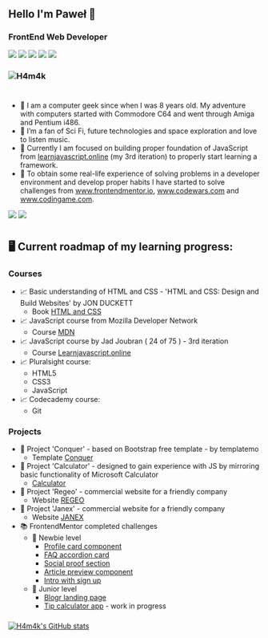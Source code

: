 # 
## Hello I'm Paweł 👋
### FrontEnd Web Developer 
![](https://img.shields.io/badge/Code-HTML5-informational?style=flat&logo=<LOGO_NAME>&logoColor=white&color=2bbc8a)
![](https://img.shields.io/badge/Code-CSS3-informational?style=flat&logo=<LOGO_NAME>&logoColor=white&color=2bbc8a)
![](https://img.shields.io/badge/Code-JavaScript-informational?style=flat&logo=<LOGO_NAME>&logoColor=white&color=2bbc8a)
![](https://img.shields.io/badge/Code-GIT-informational?style=flat&logo=<LOGO_NAME>&logoColor=white&color=2bbc8a)
![](https://img.shields.io/badge/Code-BEM-informational?style=flat&logo=<LOGO_NAME>&logoColor=white&color=2bbc8a)
### [](https://www.codewars.com/users/H4m4k) ![H4m4k](https://www.codewars.com/users/H4m4k/badges/small)
#





- 🧑 I am a computer geek since when I was 8 years old. My adventure with computers started with Commodore C64 and went through Amiga and Pentium i486.
- 👀 I’m a fan of Sci Fi, future technologies and space exploration and love to listen music. 
- 🌱 Currently I am focused on building proper foundation of JavaScript from [learnjavascript.online](https://learnjavascript.online/)  (my 3rd iteration) to properly start learning a framework.
- 🤯  To obtain some real-life experience of solving problems in a developer environment and develop proper habits I have started to solve challenges from www.frontendmentor.io, www.codewars.com and www.codingame.com.

<a target="_blank"
href="https://www.linkedin.com/in/pawel--janik"><img
src="https://img.shields.io/badge/-LinkedIn-0077b5?style=for-the-badge&logo=LinkedIn&logoColor=white"></img></a>
<a target="_blank"
href="mailto:pawel.janik.1983@gmail.com"><img
src="https://img.shields.io/badge/-Gmail-D14836?style=for-the-badge&logo=Gmail&logoColor=white"></img></a>



#
## 🖥️ Current roadmap of my learning progress:
### Courses
+   📈 Basic understanding of HTML and CSS - 'HTML and CSS: Design and Build Websites' by JON DUCKETT
       - Book [HTML and CSS](https://www.amazon.com/HTML-CSS-Design-Build-Websites/dp/1118008189)
+   📈 JavaScript course from Mozilla Developer Network 
       - Course [MDN](https://developer.mozilla.org/en-US/docs/Web/JavaScript/Guide)
+   📈 JavaScript course by Jad Joubran ( 24 of 75 ) - 3rd iteration 
       - Course [Learnjavascript.online](https://learnjavascript.online/)
+   📈 Pluralsight course:
       -    HTML5
       -    CSS3
       -    JavaScript
+   📈 Codecademy course:
       -    Git
### Projects
+   📇 Project 'Conquer' - based on Bootstrap free template - by templatemo
     - Template [Conquer](https://www.free-css.com/free-css-templates/page196/conquer)
+   📇 Project 'Calculator' - designed to gain experience with JS by mirroring basic functionality of Microsoft Calculator
     - [Calculator](https://calculator-object.vercel.app/)
+   📇 Project 'Regeo' - commercial website for a friendly company 
     - Website [REGEO](http://www.regeo.pl)
+   📇 Project 'Janex' - commercial website for a friendly company 
     - Website [JANEX](https://janex.vercel.app/)
+  📚 FrontendMentor completed challenges 
     - 📗   Newbie level
          -    [Profile card component](https://profile-card-two-psi.vercel.app/)    
          -    [FAQ accordion card](https://faq-accordion-card-snowy-chi.vercel.app/)
          -    [Social proof section](https://social-proof-section-chi-two.vercel.app/)
          -    [Article preview component](https://article-preview-component-nine-plum.vercel.app/)
          -    [Intro with sign up](https://intro-with-sign-up.vercel.app/)
     - 📙   Junior level
          -    [Blogr landing page](https://blogr-landing-page-cyan.vercel.app/)
          -    [Tip calculator app](https://vercel.com/h4m4k/tip-calculator-app-main) - work in progress

###
[![H4m4k's GitHub stats](https://github-readme-stats.vercel.app/api?username=h4m4k&count_private=true&theme=vue-dark)](https://github.com/h4m4k/github-readme-stats)


<!---
H4m4k/H4m4k is a ✨ special ✨ repository because its `README.md` (this file) appears on your GitHub profile.
You can click the Preview link to take a https://www.codewars.com/dashboard
- look at your changes.
--->
